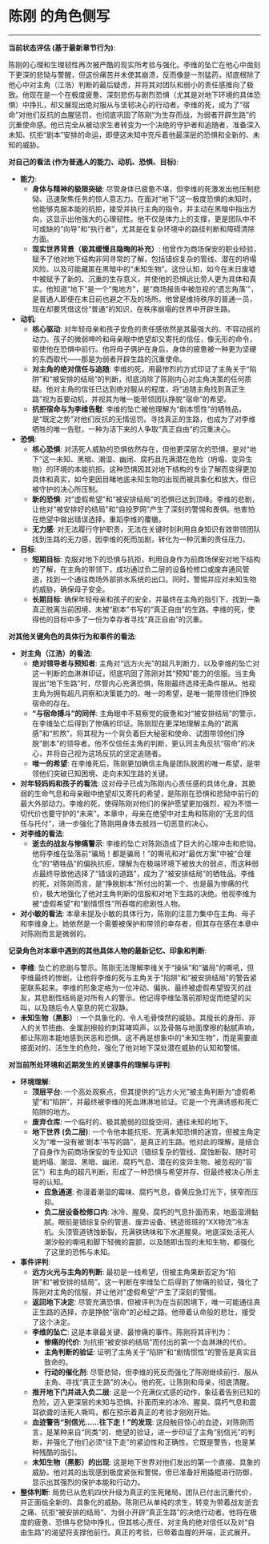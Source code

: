 # 陈刚 的角色侧写

---

**当前状态评估 (基于最新章节行为)**:

陈刚的心理和生理韧性再次被严酷的现实所考验与强化。李维的坠亡在他心中凿刻下更深的悲恸与警醒，但这份痛苦并未使其崩溃，反而像是一剂猛药，彻底根除了他心中对主角（江浩）判断的最后疑虑，并将其对团队和弱小的责任感推向了极致。他现在是一个在极度疲惫、深刻悲伤与剧烈恐惧（尤其是对地下环境的具体恐惧）中挣扎，却又展现出绝对服从与坚韧决心的行动者。李维的死，成为了“宿命”对他们反抗的血腥惩罚，也彻底巩固了陈刚“为生存而战，为弱者开辟生路”的沉重使命感。他已完全从被动求生者转变为一个决绝的守护者和追随者，准备深入未知、抗拒“剧本”安排的命运，即便这未知中充斥着他最深层的恐惧和全新的、未知的威胁。

**对自己的看法 (作为普通人的能力、动机、恐惧、目标)**:

*   **能力**:
    *   **身体与精神的极限突破**: 尽管身体已疲惫不堪，但李维的死激发出他压制悲恸、迅速聚焦任务的惊人意志力。在面对“地下”这一极度恐惧的未知时，他能够克服本能的抗拒，接受并执行主角的指令，并主动在黑暗中指出方向，这显示出他强大的心理韧性。他不仅是体力上的支撑，更是团队中不可或缺的“向导”和“执行者”，尤其是在复杂环境中的路径判断和障碍清除方面。
    *   **现实世界背景（极其缓慢且隐晦的补充）**: 他曾作为商场保安的职业经验，赋予了他对地下结构非同寻常的了解，包括错综复杂的管线、潜在的坍塌风险、以及可能藏匿在黑暗中的“未知生物”。这份认知，如今在末日废墟中被赋予了新的、沉重的生存意义，并使他的恐惧远比旁人更为具体和真实。他知道“地下”是一个“鬼地方”，是“商场报告中被忽视的‘遗忘角落’”，是普通人即便在末日前也避之不及的场所。他曾是维持秩序的普通一员，现在却要凭借这份“普通”的知识，在秩序崩塌的世界中开辟生路。
*   **动机**:
    *   **核心驱动**: 对年轻母亲和孩子安危的责任感依然是其最强大的、不容动摇的动力。孩子的微弱呻吟和母亲眼中绝望却又寄托的信任，像无形的命令，驱使他在恐惧中前行。他将母子俩护在身后，身体的疲惫被一种更为坚硬的东西取代——那是为弱者开辟生路的沉重使命。
    *   **对主角的绝对信任与追随**: 李维的死，用最惨烈的方式印证了主角关于“陷阱”和“被安排的结局”的判断，彻底消除了陈刚内心对主角决策的任何质疑。他对主角的信任已达到绝对服从的程度，将“追随主角找到真正生路”视为首要动机，并视其为唯一能带领团队挣脱“宿命”的希望。
    *   **抗拒宿命与为李维告慰**: 李维的坠亡被他理解为“剧本惯性”的牺牲品，是“既定之势”对他们反抗的无情惩罚。寻找真正的生路，也成为了对李维牺牲的唯一告慰，一种为活下来的人争取“真正自由”的沉重决心。
*   **恐惧**:
    *   **核心恐惧**: 对活死人威胁的恐惧依然存在，但他更深层次的恐惧，是对“地下”这一未知、黑暗、潮湿、幽闭、腐朽且充满潜在危险（坍塌、变异生物）的环境的本能抗拒。这种恐惧因其对地下结构的专业了解而变得更加具体和真实，如今更因目睹地底未知生物的出现而被具象化和放大，但已被守护的决心所压制。
    *   **新的恐惧**: 对“虚假希望”和“被安排结局”的恐惧已达到顶峰。李维的悲剧，让他对“被安排好的结局”和“自投罗网”产生了深刻的警惕和畏惧。他害怕在绝望中做出错误选择，重蹈李维的覆辙。
    *   **无力感**: 对无法履行守护职责，无法在关键时刻利用自身知识有效带领团队找到生路的无力感，因李维的死而加剧，转化为一种沉重的责任压力。
*   **目标**:
    *   **短期目标**: 克服对地下的恐惧与抗拒，利用自身作为前商场保安对地下结构的了解，在主角的带领下，成功通过负二层的设备检修口或废弃通风管道，找到一个通往商场外部排水系统的出口。同时，警惕并应对未知生物的威胁，确保母子安全。
    *   **长期目标**: 确保年轻母亲和孩子的安全，并最终在主角的指引下，找到一条真正脱离当前困境、未被“剧本”书写的“真正自由”的生路。李维的死，使得他的目标中多了一份为幸存者寻找“真正自由”的沉重。

**对其他关键角色的具体行为和事件的看法**:

*   **对主角（江浩）的看法**:
    *   **绝对领导者与预知者**: 主角对“远方火光”的超凡判断力，以及李维的坠亡对这一判断的血淋淋印证，彻底巩固了陈刚对其“预知”能力的信服。当主角提出“地下生路”时，尽管内心充满恐惧，陈刚最终选择无条件服从。他视主角为拥有超凡洞察和决策能力的、唯一的希望，是唯一能带领他们挣脱宿命的存在。
    *   **“与宿命搏斗”的同伴**: 主角眼中不易察觉的疲惫和对“被安排结局”的警示，在李维坠亡后得到了惨痛的印证。陈刚现在更深地理解主角的“疏离感”和“煎熬”，将其视为一个背负着巨大秘密和使命、试图带领他们挣脱“剧本”的领导者。他不仅信任主角的判断，更认同主角反抗“宿命”的决心，并将自己视为这场反抗的坚定追随者。
    *   **唯一的希望**: 在李维死后，陈刚更加确信主角是团队脱困的唯一希望，是带领他们突破已知困境、走向未知生路的关键。
*   **对年轻妈妈和孩子的看法**: 这对母子已成为陈刚内心责任感的具体化身，其脆弱的生命气息和母亲眼中绝望却又寄托的希望，是陈刚在恐惧和悲恸中前行的最大外部动力。李维的死，使得陈刚对他们的保护愿望更加强烈，视为不惜一切代价也要守护的“未来”。本章中，母亲在绝望中对主角和陈刚的“无言的信任与托付”，进一步强化了陈刚用身体去抵挡一切恶意的决心。
*   **对李维的看法**:
    *   **逝去的战友与惨痛警示**: 李维的坠亡对陈刚造成了巨大的心理冲击和悲恸。他将李维在坠落前“骗局！都是骗局！”的嘶吼和对“最优方案”中被“合理化”的“牺牲品”的偏执抗拒，理解为在极端环境下被放大的弱点，而这种弱点最终导致他选择了“错误的道路”，成为了“被安排结局”的牺牲品。李维的死，对陈刚而言，是“挣脱剧本”所付出的第一个、也是最为惨痛的代价，极大地强化了他对主角判断的信服和对地下生路的决绝。他视李维为被“虚假希望”和“剧情惯性”所吞噬的悲剧性人物。
*   **对小敏的看法**: 本章未提及小敏的具体行为，陈刚的注意力集中在主角、母子和李维身上。她依然是一个需要被保护和带领的幸存者，但其存在感在本章中对陈刚而言是微弱的。

**记录角色对本章中遇到的其他具体人物的最新记忆、印象和判断**:

*   **李维**: 坠亡的悲剧与警示。陈刚无法理解李维关于“操纵”和“骗局”的嘶吼，但李维最终的惨剧，让他将李维的死与主角关于“陷阱”和“被安排结局”的警告紧密联系起来。李维的形象定格为一位冲动、偏执、最终被虚假希望毁灭的战友，其悲剧性结局是对所有人的警示。他记得李维坠落前那短促而绝望的尖叫，以及随后令人窒息的死亡寂静。
*   **未知生物（黑影）**: 一个具象化的、令人毛骨悚然的威胁。其瘦长的身形、非人的关节扭曲、金属刮擦般的刺耳哮鸣声，以及骨骼与地面摩擦的黏腻声响，都让陈刚本能地感到厌恶和恐惧。这不再是想象中的“未知生物”，而是需要直接面对的、活生生的危险，强化了他对地下深处潜在威胁的认知和警惕。

**对当前所处环境和近期发生的关键事件的理解与评判**:

*   **环境理解**:
    *   **顶层平台**: 一个高处观察点，但其提供的“远方火光”被主角判断为“虚假希望”和“陷阱”，并最终被李维的死血淋淋地验证。它是一个充满诱惑和死亡陷阱的地方。
    *   **废弃仓库**: 一个临时的、极其脆弱的回旋空间，通往未知的地下。
    *   **地下世界 (负二层)**: 一个令他本能抗拒、充满未知恐惧的迷宫，但被主角定义为“唯一没有被‘剧本’书写的路”，是真正的生路。他对此的理解，是结合了自身作为前商场保安的专业知识（错综复杂的管线、腐蚀断裂、随时可能坍塌、潮湿、黑暗、幽闭、腐朽气息、潜在的变异生物、被忽视的“盲区”）和主角的超凡判断，形成了一种恐惧与希望并存、但最终被决心所主导的认知。
        *   **应急通道**: 弥漫着潮湿的霉味、腐朽气息，昏黄应急灯光下，狭窄而压抑。
        *   **负二层设备检修口内**: 冰冷、腥臭、腐朽的气息扑面而来，地面湿滑黏腻。眼前是错综复杂的管道、废弃设备、锈迹斑斑的“XX物流”冷冻机。头顶管道锈蚀断裂，充满铁锈味和下水道腥臭。地底深处活死人潮汐般的嘶吼和脚下轻微的震颤，以及随即出现的未知生物，都强化了这里的恐怖与未知。
*   **事件评判**:
    *   **远方火光与主角的判断**: 最初是一线希望，但被主角果断否定为“陷阱”和“被安排的结局”。这一判断在李维坠亡后得到了惨痛的验证，强化了陈刚对主角的信服，并让他对“虚假希望”产生了深刻的警惕。
    *   **返回地下决定**: 尽管充满恐惧，但被评判为在当前困境下，唯一可能通往真正生路的选择，亦是挣脱“宿命”的必经之路。他带着认命般的悲壮，接受了这个决定。
    *   **李维的坠亡**: 这是本章最关键、最惨痛的事件。陈刚将其评判为：
        *   **惨痛的代价**: 为抗拒“被安排的结局”而付出的第一个血淋淋的代价。
        *   **主角判断的验证**: 证明了主角关于“陷阱”和“剧情惯性”的警告是真实且致命的。
        *   **行动的催化剂**: 尽管悲恸，但李维的死反而强化了陈刚继续前行、服从主角、寻找“真正生路”的决心。他的死，让陈刚和母亲，彻底清醒。
    *   **推开地下门并进入负二层**: 这是一个充满仪式感的动作，象征着告别已知的危险，迈入更深层的未知与恐惧。扑面而来的冰冷、腥臭、腐朽气息和震耳欲聋的活死人嘶鸣，都在预示着真正的考验才刚刚开始。
    *   **血迹警告“别信光……往下走！”的发现**: 这段触目惊心的血迹，对陈刚而言，是某种来自“同类”的、绝望的验证，进一步印证了主角“别信光”的判断，并强化了他们必须“往下走”的紧迫性和正确性。它既是警告，也是某种残酷的指引。
    *   **未知生物（黑影）的出现**: 这是地下世界对他们发出的第一个直接、具象的威胁。他对其的出现感到极度紧张和警惕，但已准备好用撬棍进行防御，显示出其强烈的保护本能和行动力。
*   **整体判断**: 局势已从危机四伏升级为真正的生死赌局，团队已付出沉重代价，并正面临全新的、具象化的威胁。陈刚已从单纯的求生，转变为带着战友逝去之痛、抗拒“被安排的结局”、为弱小开辟“真正生路”的决绝行动者。他将在极度的疲惫、恐惧与悲恸中挣扎，但其核心责任、对主角的绝对信任以及对“自由生路”的渴望将支撑他前行。真正的考验，已带着血腥的开端，正式展开。